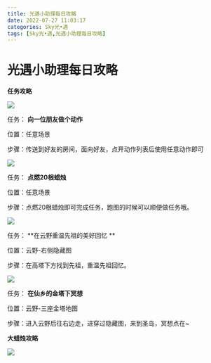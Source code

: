 ```yaml
---
title: 光遇小助理每日攻略
date: 2022-07-27 11:03:17
categories: Sky光•遇
tags: [Sky光•遇,光遇小助理每日攻略]
---
```

# 光遇小助理每日攻略
**任务攻略**

![](https://ok.166.net/reunionpub/ds/kol/20220727/000145-fr5lh96bg4.png)

任务： **向一位朋友做个动作**

位置：任意场景

步骤：传送到好友的房间，面向好友，点开动作列表后使用任意动作即可

![](https://ok.166.net/reunionpub/ds/kol/20220727/000240-bcfahg4sj5.png)

任务： **点燃20根蜡烛**

位置：任意场景

步骤：点燃20根蜡烛即可完成任务，跑图的时候可以顺便做任务哦。

![](https://ok.166.net/reunionpub/ds/kol/20220727/000815-ohr1km6s9b.png)

任务： **在云野重温先祖的美好回忆  **

位置：云野-右侧隐藏图

步骤：在高塔下方找到先祖，重温先祖回忆。

![](https://ok.166.net/reunionpub/ds/kol/20220727/000319-gwl45tsamb.png)

任务： **在仙乡的金塔下冥想**

位置：云野-三座金塔地图

步骤：进入云野后往右边走，进穿过隐藏图，来到圣岛，冥想点在~

 **大蜡烛攻略**

![](https://ok.166.net/reunionpub/ds/kol/20220727/000503-50ay7chjob.png)

  

  

  

